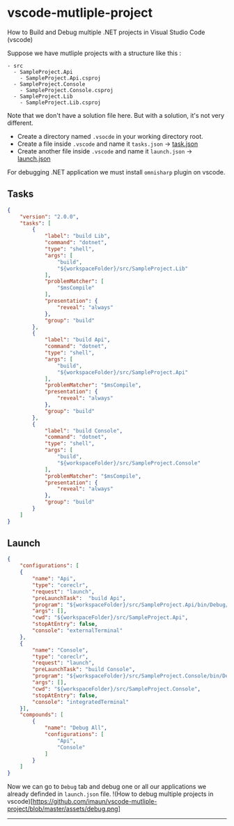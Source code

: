 # vscode-mutliple-project
How to Build and Debug multiple .NET projects in Visual Studio Code (vscode)

Suppose we have mutliple projects with a structure like this :

```
- src
  - SampleProject.Api
    - SampleProject.Api.csproj
  - SampleProject.Console
    - SampleProject.Console.csproj
  - SampleProject.Lib
    - SampleProject.Lib.csproj
```

Note that we don't have a solution file here. But with a solution, it's not very different.

- Create a directory named `.vsocde` in your working directory root.
- Create a file inside `.vscode` and name it `tasks.json` -> [task.json](https://github.com/imaun/vscode-mutliple-project/blob/master/.vscode/tasks.json)
- Create another file inside `.vscode` and name it `launch.json` -> [launch.json](https://github.com/imaun/vscode-mutliple-project/blob/master/.vscode/tasks.json)

For debugging .NET application we must install `omnisharp` plugin on vscode.

## Tasks
```json
{
    "version": "2.0.0",
    "tasks": [
        {
            "label": "build Lib",
            "command": "dotnet",
            "type": "shell",
            "args": [
                "build",
                "${workspaceFolder}/src/SampleProject.Lib"
            ],
            "problemMatcher": [
                "$msCompile"
            ],
            "presentation": {
                "reveal": "always"
            },
            "group": "build"
        },
        {
            "label": "build Api",
            "command": "dotnet",
            "type": "shell",
            "args": [
                "build",
                "${workspaceFolder}/src/SampleProject.Api"
            ],
            "problemMatcher": "$msCompile",
            "presentation": {
                "reveal": "always"
            },
            "group": "build"
        },
        {
            "label": "build Console",
            "command": "dotnet",
            "type": "shell",
            "args": [
                "build",
                "${workspaceFolder}/src/SampleProject.Console"
            ],
            "problemMatcher": "$msCompile",
            "presentation": {
                "reveal": "always"
            },
            "group": "build"
        }
    ]
}

```

## Launch
```json
{
    "configurations": [
    {
        "name": "Api",
        "type": "coreclr",
        "request": "launch",
        "preLaunchTask":  "build Api",
        "program": "${workspaceFolder}/src/SampleProject.Api/bin/Debug/net6.0/SampleProject.Api.dll",
        "args": [],
        "cwd": "${workspaceFolder}/src/SampleProject.Api",
        "stopAtEntry": false,
        "console": "externalTerminal"
    },
    {
        "name": "Console",
        "type": "coreclr",
        "request": "launch",
        "preLaunchTask": "build Console",
        "program": "${workspaceFolder}/src/SampleProject.Console/bin/Debug/net6.0/SampleProject.Console.dll",
        "args": [],
        "cwd": "${workspaceFolder}/src/SampleProject.Console",
        "stopAtEntry": false,
        "console": "integratedTerminal"
    }],
    "compounds": [
        {
            "name": "Debug All",
            "configurations": [
                "Api",
                "Console"
            ]
        }
    ]
}
```

Now we can go to `Debug` tab and debug one or all our applications we already definded in `launch.json` file.
!(How to debug multiple projects in vscode)[https://github.com/imaun/vscode-mutliple-project/blob/master/assets/debug.png]

----